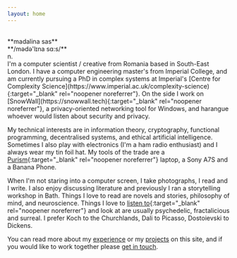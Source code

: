 ```yaml
---
layout: home
---
```



<br/>
**madalina sas**<br/>
**/m&#601;d&#601;'l&#618;na s&#593;:s/**<br/>
n.<br/>
I'm a computer scientist / creative from Romania based in South-East London. I have a computer engineering master's from Imperial College, and am currently pursuing a PhD in complex systems at Imperial's [Centre for Complexity Science](https://www.imperial.ac.uk/complexity-science){:target="_blank" rel="noopener noreferrer"}. On the side I work on [SnowWall](https://snowwall.tech){:target="_blank" rel="noopener noreferrer"}, a privacy-oriented networking tool for Windows, and harangue whoever would listen about security and privacy.

My technical interests are in information theory, cryptography, functional programming, decentralised systems, and ethical artificial intelligence.
Sometimes I also play with electronics (I'm a ham radio enthusiast) and I always wear my tin foil hat. My tools of the trade are a [Purism](https://puri.sm){:target="_blank" rel="noopener noreferrer"} laptop, a Sony A7S and a Banana Phone.

When I'm not staring into a computer screen, I take photographs, I read and I write. I also enjoy discussing literature and previously I ran a storytelling workshop in Bath.
Things I love to read are novels and stories, philosophy of mind, and neuroscience. Things I love to [listen to](https://yewtu.be/user/mearlboro){:target="_blank" rel="noopener noreferrer"} and look at are usually psychedelic, fractalicious and surreal. I prefer Koch to the Churchlands, Dali to Picasso, Dostoievski to Dickens.

You can read more about my [experience](/experience) or my [projects](/projects) on this site, and if you would like to work together please [get in touch](/contact).

<br/>
<br/>
<br/>
